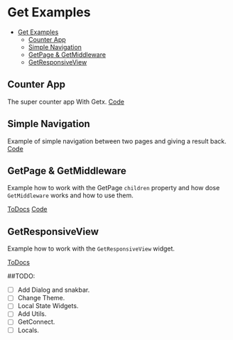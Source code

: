# Get Examples

- [Get Examples](#get-examples)
  - [Counter App](#counter-app)
  - [Simple Navigation](#simple-navigation)
  - [GetPage & GetMiddleware](#getpage--getmiddleware)
  - [GetResponsiveView](#getresponsiveview)

## Counter App

The super counter app With Getx.
[Code](https://github.com/SchabanBo/get_examples/blob/master/lib/pages/counter_example/counter_example.dart)

## Simple Navigation 

Example of simple navigation between two pages and giving a result back.
[Code](https://github.com/SchabanBo/get_examples/blob/master/lib/pages/simple_navigation_example/simple_navigation.dart)

## GetPage & GetMiddleware

Example how to work with the GetPage `children` property and how dose `GetMiddleware` works and how to use them.

[ToDocs](https://github.com/SchabanBo/get_examples/tree/master/docs/GetPage.md)
[Code](https://github.com/SchabanBo/get_examples/tree/master/docs/GetPage.md)

## GetResponsiveView

Example how to work with the `GetResponsiveView` widget.

[ToDocs](https://github.com/SchabanBo/get_examples/tree/master/docs/GetResponsiveView.md)

##TODO:
- [ ] Add Dialog and snakbar.
- [ ] Change Theme.
- [ ] Local State Widgets.
- [ ] Add Utils.
- [ ] GetConnect.
- [ ] Locals.
